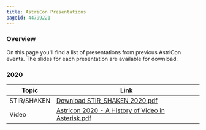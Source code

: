```yaml
---
title: AstriCon Presentations
pageid: 44799221
---
```


### Overview

On this page you'll find a list of presentations from previous AstriCon events. The slides for each presentation are available for download.

### 2020



| Topic | Link |
| --- | --- |
| STIR/SHAKEN | [Download STIR_SHAKEN 2020.pdf](STIR_SHAKEN-2020.pdf) |
| Video | [Astricon 2020 - A History of Video in Asterisk.pdf](Astricon-2020-A-History-of-Video-in-Asterisk.pdf) |

 

 

